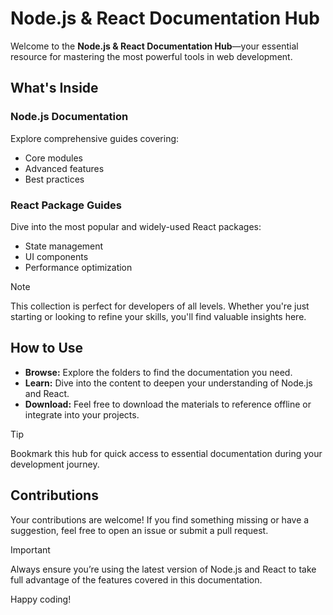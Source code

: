 # Node.js & React Documentation Hub

Welcome to the **Node.js & React Documentation Hub**—your essential resource for mastering the most powerful tools in web development.

## What's Inside

### Node.js Documentation
Explore comprehensive guides covering:
- Core modules
- Advanced features
- Best practices

### React Package Guides
Dive into the most popular and widely-used React packages:
- State management
- UI components
- Performance optimization

>[!NOTE]
> This collection is perfect for developers of all levels. Whether you're just starting or looking to refine your skills, you'll find valuable insights here.

## How to Use

- **Browse:** Explore the folders to find the documentation you need.
- **Learn:** Dive into the content to deepen your understanding of Node.js and React.
- **Download:** Feel free to download the materials to reference offline or integrate into your projects.

>[!TIP]
> Bookmark this hub for quick access to essential documentation during your development journey.

## Contributions

Your contributions are welcome! If you find something missing or have a suggestion, feel free to open an issue or submit a pull request.

>[!IMPORTANT]
> Always ensure you’re using the latest version of Node.js and React to take full advantage of the features covered in this documentation.

Happy coding!

